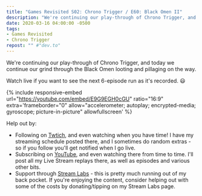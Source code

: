 ```yaml
---
title: "Games Revisited S02: Chrono Trigger / E60: Black Omen II"
description: "We're continuing our play-through of Chrono Trigger, and today we continue our grind through the Black Omen looting and pillaging on the way."
date: 2020-03-16 04:00:00 -0500
tags:
- Games Revisited
- Chrono Trigger
repost: "" #"dev.to"
---
```


We're continuing our play-through of Chrono Trigger, and today we continue our grind through the Black Omen looting and pillaging on the way.

Watch live if you want to see the next 6-episode run as it's recorded. :smiley:
<!--more-->

{% include responsive-embed url="https://youtube.com/embed/E9G9EGH0cGU" ratio="16:9" extra='frameborder="0" allow="accelerometer; autoplay; encrypted-media; gyroscope; picture-in-picture" allowfullscreen' %}

Help out by:
 * Following on [Twtich](https://twitch.tv/AnonJr_Live), and even watching when you have time! I have my streaming schedule posted there, and I sometimes do random extras - so if you follow you'll get notified when I go live.
 * Subscribing on [YouTube](http://www.youtube.com/channel/UCXafqhKHbkSUIrq0LAuu0tw), and even watching there from time to time. I'll post all my Live Stream replays there, as well as episodes and various other bits.
 * Support through [Stream Labs](https://streamlabs.com/anonjr_live) - this is pretty much running out of my back pocket. If you're enjoying the content, consider helping out with some of the costs by donating/tipping on my Stream Labs page.